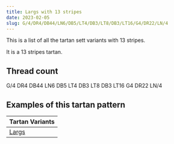 ```yaml
---
title: Largs with 13 stripes
date: 2023-02-05
slug: G/4/DR4/DB44/LN6/DB5/LT4/DB3/LT8/DB3/LT16/G4/DR22/LN/4
---
```

This is a list of all the tartan sett variants with 13 stripes.

It is a 13 stripes tartan.


## Thread count
G/4 DR4 DB44 LN6 DB5 LT4 DB3 LT8 DB3 LT16 G4 DR22 LN/4

## Examples of this tartan pattern

| Tartan Variants |
|---------------|
| [Largs](/variants/g/4/dr4/db44/ln6/db5/lt4/db3/lt8/db3/lt16/g4/dr22/ln/4-db000050-dr800000-g30a010-lne0e0e0-lt806050)||
